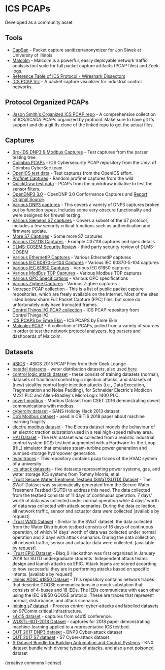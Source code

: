 # ICS PCAPs

Developed as a community asset

## Tools

- [CapSan](https://github.com/jsiwek/capsan) - Packet capture sanitizer/anonymizer for Jon Siwek at University of Illinois.
- [Malcolm](https://github.com/cisagov/Malcolm) - Malcolm is a powerful, easily deployable network traffic analysis tool suite for full packet capture artifacts (PCAP files) and Zeek logs.
- [Reference Table of ICS Protocol - Wireshark Dissectors](/pcaps/wireshark-disectors.tsv)
- [ICS PCAP Viz](https://github.com/cutaway-security/ICSPcapViz) - A packet capture visualizer for industrial control networks.

## Protocol Organized PCAPs

- [Jason Smith's Organized ICS PCAP repo](https://github.com/automayt/ICS-pcap) - A comprehensive collection of ICS/SCADA PCAPs organized by protocol. Make sure to have git lfs support and do a git lfs clone of the linked repo to get the actual files.

## Captures

- [Bro-IDS DNP3 & Modbus Captures](bro) - Test captures from the parser testing tree.
- [Coimbra PCAPs](https://github.com/tjcruz-dei/ICS_PCAPS) - ICS Cybersecurity PCAP repository from the Univ. of Coimbra CyberSec team
- [OpenICS test data](openics) - Test captures from the OpenICS effort.
- [Profinet Captures](profinet) - Random profinet captures from the wild
- [QuickDraw test data](quickdraw) - PCAPs from the quickdraw initiative to test the sensor filters.
- [OpenDNP3 3.0](dnp3/opendnp3-3/conformance) - OpenDNP 3.0 Conformance Captures and [Report](dnp3/opendnp3-3/conformance/report.html). [Original Source](https://github.com/dnp3/dnp3.github.io/tree/master/conformance).
- [Various DNP3 captures](dnp3) - This covers a variety of DNP3 captures broken out by function types. Includes some very obscure functionality and were designed for firewall testing.
- [Various Siemens S7 captures](https://github.com/gymgit/s7-pcaps) - Covers a subset of the S7 protocol, includes a few security critical functions such as authentication and firmware update.
- [More S7 Captures](s7) - Some more S7 captures
- [Various C37.118 Captures](C37.118) - Example C37.118 captures and spec details
- [DLMS-COSEM Security Review](DLMS-COSEM) - third party security review of DLMS-COSEM
- [Various EthernetIP Captures](EthernetIP) - Various EthernetIP captures
- [Various IEC 60870-5-104 Captures](IEC60870-5-104) - Various IEC 60870-5-104 captures
- [Various IEC 61850 Captures](IEC61850) - Various IEC 61850 captures
- [Various ModBus TCP Captures](ModbusTCP) - Various Modbus TCP captures
- [Various OPC Specifications](OPC) - Various OPC specifications
- [Various Zigbee Captures](Zigbee) - Various Zigbee captures
- [Netresec PCAP collection](https://www.netresec.com/?page=PcapFiles) - This is a list of public packet capture repositories, which are freely available on the Internet. Most of the sites listed below share Full Packet Capture (FPC) files, but some do unfortunately only have truncated frames.
- [ControlThings I/O PCAP collection](https://github.com/ControlThings-io/ct-samples/tree/master/Protocols) - ICS PCAP repository from ControlThings I/O
- [ICS PCAPS by Emre Ekin](https://github.com/EmreEkin/ICS-Pcaps) - ICS PCAPS by Emre Ekin
- [Malcolm-PCAP](https://github.com/mmguero-dev/Malcolm-PCAP) - A collection of PCAPs, pulled from a variety of sources in order to test the network protocol analyzers, log parsers and dashboards of Malcolm.

## Datasets

- [4SICS](https://www.netresec.com/?page=PCAP4SICS) - 4SICS 2015 PCAP Files from their Geek Lounge
- [batadal datasets](https://www.batadal.net/data.html) - water distribution datasets, also used [here](https://github.com/scy-phy/ICS-Evasion-Attacks)
- [control logic attack dataset](https://gitlab.com/safelab/control-logic-attack-datasets/-/tree/master/) - these consist of training datasets (normal), datasets of traditional control logic injection attacks, and datasets of (new) stealthy control logic injection attacks (i.e., Data Execution, Fragmentation and Noise Padding), for Schneider Electric's Modicon M221 PLC and Allen-Bradley's MicroLogix 1400 PLC.
- [covert modbus](https://github.com/antoine-lemay/Modbus_dataset) - Modbus Dataset from CSET 2016 demonstrating covert communications with modbus.
- [cybercity dataset](https://assets.contentstack.io/v3/assets/blt36c2e63521272fdc/bltff8e7c1232f3bcbc/5fbd7be072a3526f28dbed75/sansholidayhack2013.pcap) - SANS Holiday Hack 2013 dataset
- [DoS Modbus dataset](https://github.com/tjcruz-dei/ICS_PCAPS/releases/tag/MODBUSTCP%231) - used in CRITIS 2018 paper about machine learning fragility
- [electra modbus dataset](http://perception.inf.um.es/ICS-datasets/) - The Electra dataset models the behaviour of an electric traction substation used in a real high-speed railway area.
- [HAI Dataset](https://github.com/icsdataset/hai) - The HAI dataset was collected from a realistic industrial control system (ICS) testbed augmented with a Hardware-In-the-Loop (HIL) simulator that emulates steam-turbine power generation and pumped-storage hydropower generation.
- [hvac traces](https://github.com/gkabasele/HVAC_Traces) - This repository contains pcap traces of the HVAC system of a university
- [ics attack datasets](https://sites.google.com/a/uah.edu/tommy-morris-uah/ics-data-sets) - five datasets representing power systems, gas, and water storage ICS systems from Tommy Morris, et al.
- [iTrust Secure Water Treatment Testbed (SWaT/SUTD) Dataset](https://itrust.sutd.edu.sg/research/dataset/dataset_characteristics/#swat) - The SWaT Dataset was systematically generated from the Secure Water Treatment Testbed (SUTD) to address this need. The data collected from the testbed consists of 11 days of continuous operation. 7 days’ worth of data was collected under normal operation while 4 days’ worth of data was collected with attack scenarios. During the data collection, all network traffic, sensor and actuator data were collected [available by request]
- [iTrust WADI Dataset](https://itrust.sutd.edu.sg/research/dataset/dataset_characteristics/#wadi) - Similar to the SWaT dataset, the data collected from the Water Distribution testbed consists of 16 days of continuous operation, of which 14 days’ worth of data was collected under normal operation and 2 days with attack scenarios. During the data collection, all network traffic, sensor and actuator data were collected. [available by request]
- [iTrust EPIC Dataset](https://itrust.sutd.edu.sg/research/dataset/dataset_characteristics/#blaq) - Blaq_0 Hackathon was first organized in January 2018 for SUTD undergraduate students. Independent attack teams design and launch attacks on EPIC. Attack teams are scored according to how successful they are in performing attacks based on specific intents. [available by request]
- [Illinois ADSC 61850 Dataset](https://github.com/smartgridadsc/IEC61850SecurityDataset) - This repository contains network traces that describe GOOSE communications in a mock substation that consists of 4-buses and 18 IEDs. The IEDs communicate with each other using the IEC 61850 GOOSE protocol. These are traces that represent normal, disturbance, and attack scenarios.
- [mining s7 dataset](https://cloudstor.aarnet.edu.au/plus/index.php/s/9qFfeVmfX7K5IDH) - Process control cyber-attacks and labelled datasets on S7Comm critical infrastructure.
- [s4x15 dataset](https://www.netresec.com/?page=DigitalBond_S4) - captures from s4x15 conference.
- [WUSTL-IIOT-2018 Dataset](https://www.cse.wustl.edu/~jain/iiot/index.html) - captures for 2018 paper demonstrating machine-learning applied to a representative ICS testbed.
- [QUT 2017 DNP3 dataset](https://github.com/qut-infosec/2017QUT_DNP3) - DNP3 Cyber-attack dataset
- [QUT 2017 S7 dataset](https://cloudstor.aarnet.edu.au/plus/index.php/s/9qFfeVmfX7K5IDH) - S7 Cyber-attack dataset
- [A Dataset Bundle for Building Automation and Control Systems](https://github.com/vgraveto/knx-datasets) - KNX dataset bundle with diverse types of attacks, and also a not poisoned dataset



(creative commons license)
